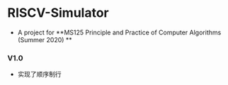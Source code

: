 # RISCV-Simulator

- A project for **MS125 Principle and Practice of Computer Algorithms (Summer 2020) **

### V1.0
- 实现了顺序制行

  


